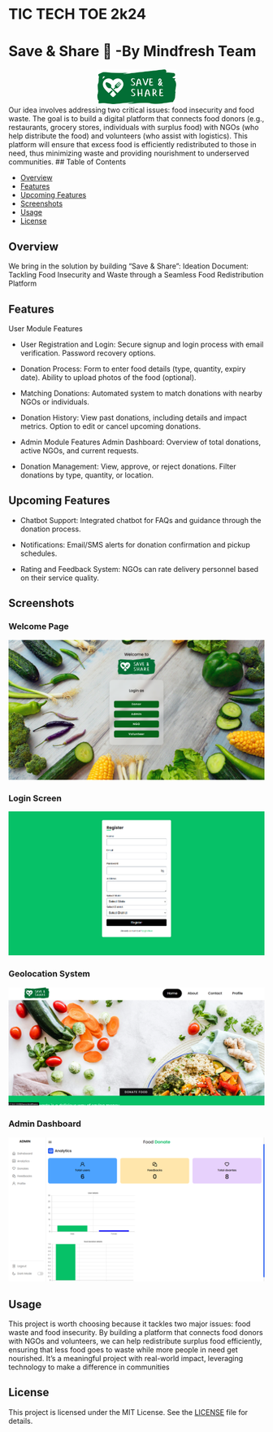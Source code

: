 
# TIC TECH TOE 2k24
# Save & Share 🍱 -By Mindfresh Team

<center><img src= "Save & Share Logo.png" width="155"></center>
Our idea involves addressing two critical issues: food insecurity and food waste. The goal is to build a digital platform that connects food donors (e.g., restaurants, grocery stores, individuals with surplus food) with NGOs (who help distribute the food) and volunteers (who assist with logistics). This platform will ensure that excess food is efficiently  redistributed to those in need, thus minimizing waste and providing nourishment to underserved communities.
## Table of Contents

- [Overview](#overview)
- [Features](#features)
- [Upcoming Features](#upcoming-features)
- [Screenshots](#screenshots)
- [Usage](#usage)
- [License](#license)

## Overview

We bring in the solution by building “Save & Share”: Ideation Document: Tackling Food Insecurity and Waste through a Seamless Food 
 Redistribution Platform

## Features

User Module Features

- User Registration and Login:
Secure signup and login process with email verification.
Password recovery options.

- Donation Process:
Form to enter food details (type, quantity, expiry date).
Ability to upload photos of the food (optional).

- Matching Donations:
Automated system to match donations with nearby NGOs or individuals.

- Donation History:
View past donations, including details and impact metrics.
Option to edit or cancel upcoming donations.

- Admin Module Features
Admin Dashboard:
Overview of total donations, active NGOs, and current requests.

- Donation Management:
View, approve, or reject donations.
Filter donations by type, quantity, or location.

## Upcoming Features

- Chatbot Support:
Integrated chatbot for FAQs and guidance through the donation process.

- Notifications:
Email/SMS alerts for donation confirmation and pickup schedules.

- Rating and Feedback System:
NGOs can rate delivery personnel based on their service quality.

## Screenshots

### Welcome Page
![Welcome page](img_draft/1st.PNG)

### Login Screen
![Login Screen](img_draft/3.png)

### Geolocation System
![Geolocation System](img_draft/6.png)

### Admin Dashboard
![Admin Dashboard](img_draft/4.png)


## Usage

This project is worth choosing because it tackles two major issues: food waste and 
food insecurity. By building a platform that connects food donors with NGOs and 
volunteers, we can help redistribute surplus food efficiently, ensuring that less food goes to 
waste while more people in need get nourished. It’s a meaningful project with real-world 
impact, leveraging technology to make a difference in communities


## License

This project is licensed under the MIT License. See the [LICENSE](LICENSE) file for details.

